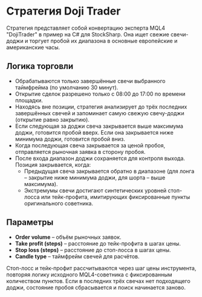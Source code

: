 # Стратегия Doji Trader

Стратегия представляет собой конвертацию эксперта MQL4 "DojiTrader" в пример на C# для StockSharp. Она ищет свежие свечи-доджи и торгует пробой их диапазона в основные европейские и американские часы.

## Логика торговли
- Обрабатываются только завершённые свечи выбранного таймфрейма (по умолчанию 30 минут).
- Открытие сделок разрешено только с 08:00 до 17:00 по времени площадки.
- Находясь вне позиции, стратегия анализирует до трёх последних завершённых свечей и запоминает самую свежую свечу-доджи (открытие равно закрытию).
- Если следующая за доджи свеча закрывается выше максимума доджи, готовится пробой вверх. Если она закрывается ниже минимума доджи, готовится пробой вниз.
- Когда последующая свеча закрывается за ценой пробоя, отправляется рыночная заявка в сторону пробоя.
- После входа диапазон доджи сохраняется для контроля выхода. Позиция закрывается, когда:
  - Предыдущая свеча закрывается обратно в диапазоне (для лонга – закрытие ниже минимума доджи, для шорта – выше максимума).
  - Экстремумы свечи достигают синтетических уровней стоп-лосса или тейк-профита, имитирующих фиксированные пункты оригинального советника.

## Параметры
- **Order volume** – объём рыночных заявок.
- **Take profit (steps)** – расстояние до тейк-профита в шагах цены.
- **Stop loss (steps)** – расстояние до стоп-лосса в шагах цены.
- **Candle type** – таймфрейм свечей для расчётов.

Стоп-лосс и тейк-профит рассчитываются через шаг цены инструмента, повторяя логику исходного MQL4-советника с фиксированным количеством пунктов. Если в последних трёх свечах нет подходящего доджи, состояние пробоя сбрасывается и поиск начинается заново.
